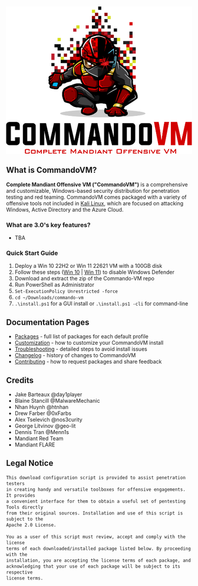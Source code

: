 ![CommandoLogo](Images/commando.png)

## What is CommandoVM?

**Complete Mandiant Offensive VM ("CommandoVM")** is a comprehensive and customizable, Windows-based security distribution for penetration testing and red teaming. CommandoVM comes packaged with a variety of offensive tools not included in [Kali Linux](https://www.kali.org/), which are focused on attacking Windows, Active Directory and the Azure Cloud.

### What are 3.0's key features?

- TBA

### Quick Start Guide

1) Deploy a Win 10 22H2 or Win 11 22621 VM with a 100GB disk
2) Follow these steps ([Win 10](https://superuser.com/questions/1757339/how-to-permanently-disable-windows-defender-real-time-protection-with-gpo) | [Win 11](https://www.makeuseof.com/permanently-disable-microsoft-defender-windows-11/)) to disable Windows Defender
3) Download and extract the zip of the Commando-VM repo
4) Run PowerShell as Administrator
5) `Set-ExecutionPolicy Unrestricted -force`
6) `cd ~/Downloads/commando-vm`
7) `.\install.ps1` for a GUI install or `.\install.ps1 -cli` for command-line

## Documentation Pages

- [Packages](Docs/Packages.md) - full list of packages for each default profile
- [Customization](Docs/Customization.md) - how to customize your CommandoVM install
- [Troubleshooting](Docs/Troubleshooting.md) - detailed steps to avoid install issues
- [Changelog](Docs/Changelog.md) - history of changes to CommandoVM
- [Contributing](Docs/Contributing.md) - how to request packages and share feedback

## Credits

- Jake Barteaux     @day1player
- Blaine Stancill   @MalwareMechanic
- Nhan Huynh        @htnhan
- Drew Farber       @0xFarbs
- Alex Tselevich    @nos3curity
- George Litvinov   @geo-lit
- Dennis Tran       @Menn1s
- Mandiant Red Team
- Mandiant FLARE

## Legal Notice

```
This download configuration script is provided to assist penetration testers
in creating handy and versatile toolboxes for offensive engagements. It provides 
a convenient interface for them to obtain a useful set of pentesting Tools directly 
from their original sources. Installation and use of this script is subject to the 
Apache 2.0 License.
 
You as a user of this script must review, accept and comply with the license
terms of each downloaded/installed package listed below. By proceeding with the
installation, you are accepting the license terms of each package, and
acknowledging that your use of each package will be subject to its respective
license terms.
```
